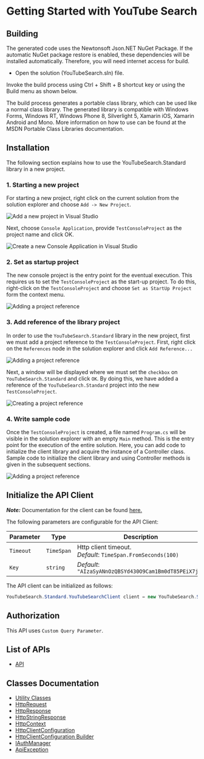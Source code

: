 
# Getting Started with YouTube Search

## Building

The generated code uses the Newtonsoft Json.NET NuGet Package. If the automatic NuGet package restore is enabled, these dependencies will be installed automatically. Therefore, you will need internet access for build.

* Open the solution (YouTubeSearch.sln) file.

Invoke the build process using Ctrl + Shift + B shortcut key or using the Build menu as shown below.

The build process generates a portable class library, which can be used like a normal class library. The generated library is compatible with Windows Forms, Windows RT, Windows Phone 8, Silverlight 5, Xamarin iOS, Xamarin Android and Mono. More information on how to use can be found at the MSDN Portable Class Libraries documentation.

## Installation

The following section explains how to use the YouTubeSearch.Standard library in a new project.

### 1. Starting a new project

For starting a new project, right click on the current solution from the solution explorer and choose `Add -> New Project`.

![Add a new project in Visual Studio](https://apidocs.io/illustration/cs?workspaceFolder=YouTube%20Search-CSharp&workspaceName=YouTubeSearch&projectName=YouTubeSearch.Standard&rootNamespace=YouTubeSearch.Standard&step=addProject)

Next, choose `Console Application`, provide `TestConsoleProject` as the project name and click OK.

![Create a new Console Application in Visual Studio](https://apidocs.io/illustration/cs?workspaceFolder=YouTube%20Search-CSharp&workspaceName=YouTubeSearch&projectName=YouTubeSearch.Standard&rootNamespace=YouTubeSearch.Standard&step=createProject)

### 2. Set as startup project

The new console project is the entry point for the eventual execution. This requires us to set the `TestConsoleProject` as the start-up project. To do this, right-click on the `TestConsoleProject` and choose `Set as StartUp Project` form the context menu.

![Adding a project reference](https://apidocs.io/illustration/cs?workspaceFolder=YouTube%20Search-CSharp&workspaceName=YouTubeSearch&projectName=YouTubeSearch.Standard&rootNamespace=YouTubeSearch.Standard&step=setStartup)

### 3. Add reference of the library project

In order to use the `YouTubeSearch.Standard` library in the new project, first we must add a project reference to the `TestConsoleProject`. First, right click on the `References` node in the solution explorer and click `Add Reference...`

![Adding a project reference](https://apidocs.io/illustration/cs?workspaceFolder=YouTube%20Search-CSharp&workspaceName=YouTubeSearch&projectName=YouTubeSearch.Standard&rootNamespace=YouTubeSearch.Standard&step=addReference)

Next, a window will be displayed where we must set the `checkbox` on `YouTubeSearch.Standard` and click `OK`. By doing this, we have added a reference of the `YouTubeSearch.Standard` project into the new `TestConsoleProject`.

![Creating a project reference](https://apidocs.io/illustration/cs?workspaceFolder=YouTube%20Search-CSharp&workspaceName=YouTubeSearch&projectName=YouTubeSearch.Standard&rootNamespace=YouTubeSearch.Standard&step=createReference)

### 4. Write sample code

Once the `TestConsoleProject` is created, a file named `Program.cs` will be visible in the solution explorer with an empty `Main` method. This is the entry point for the execution of the entire solution. Here, you can add code to initialize the client library and acquire the instance of a Controller class. Sample code to initialize the client library and using Controller methods is given in the subsequent sections.

![Adding a project reference](https://apidocs.io/illustration/cs?workspaceFolder=YouTube%20Search-CSharp&workspaceName=YouTubeSearch&projectName=YouTubeSearch.Standard&rootNamespace=YouTubeSearch.Standard&step=addCode)

## Initialize the API Client

**_Note:_** Documentation for the client can be found [here.](doc/client.md)

The following parameters are configurable for the API Client:

| Parameter | Type | Description |
|  --- | --- | --- |
| `Timeout` | `TimeSpan` | Http client timeout.<br>*Default*: `TimeSpan.FromSeconds(100)` |
| `Key` | `string` | *Default*: `"AIzaSyANnOzQBSYd430O9Cam1Bm0dT85PEiX7jA"` |

The API client can be initialized as follows:

```csharp
YouTubeSearch.Standard.YouTubeSearchClient client = new YouTubeSearch.Standard.YouTubeSearchClient.Builder().Build();
```

## Authorization

This API uses `Custom Query Parameter`.

## List of APIs

* [API](doc/controllers/api.md)

## Classes Documentation

* [Utility Classes](doc/utility-classes.md)
* [HttpRequest](doc/http-request.md)
* [HttpResponse](doc/http-response.md)
* [HttpStringResponse](doc/http-string-response.md)
* [HttpContext](doc/http-context.md)
* [HttpClientConfiguration](doc/http-client-configuration.md)
* [HttpClientConfiguration Builder](doc/http-client-configuration-builder.md)
* [IAuthManager](doc/i-auth-manager.md)
* [ApiException](doc/api-exception.md)

